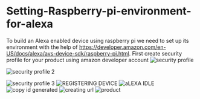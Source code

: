 # Setting-Raspberry-pi-environment-for-alexa
To build an Alexa enabled device using raspberry pi we need to set up its environment with the help of https://developer.amazon.com/en-US/docs/alexa/avs-device-sdk/raspberry-pi.html.
First create security profile for your product using amazon developer account
![security profile](https://user-images.githubusercontent.com/60012955/111495760-123dc380-8716-11eb-9a4d-1e2c13c6aa4e.PNG)

![security profile 2](https://user-images.githubusercontent.com/60012955/111496277-8ed0a200-8716-11eb-819b-006a2dab22bc.PNG)

![security profile 3](https://user-images.githubusercontent.com/60012955/111496642-dd7e3c00-8716-11eb-9ce9-188f3876b211.PNG)
![REGISTERING DEVICE](https://user-images.githubusercontent.com/60012955/111496705-e7a03a80-8716-11eb-9151-f10dbcd9cd78.PNG)
![aLEXA IDLE](https://user-images.githubusercontent.com/60012955/111496725-ea9b2b00-8716-11eb-8fc4-6f594092c2f9.PNG)
![copy id generated](https://user-images.githubusercontent.com/60012955/111496764-f25acf80-8716-11eb-87b0-62b7178f2835.PNG)
![creating url](https://user-images.githubusercontent.com/60012955/111496781-f555c000-8716-11eb-8956-a1ec35cba83b.PNG)
![product](https://user-images.githubusercontent.com/60012955/111496803-f981dd80-8716-11eb-8152-7b696c27e99c.PNG)

